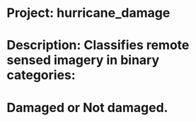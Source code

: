 # Project: hurricane_damage
# Description: Classifies remote sensed imagery in binary categories:
#   Damaged or Not damaged. 


